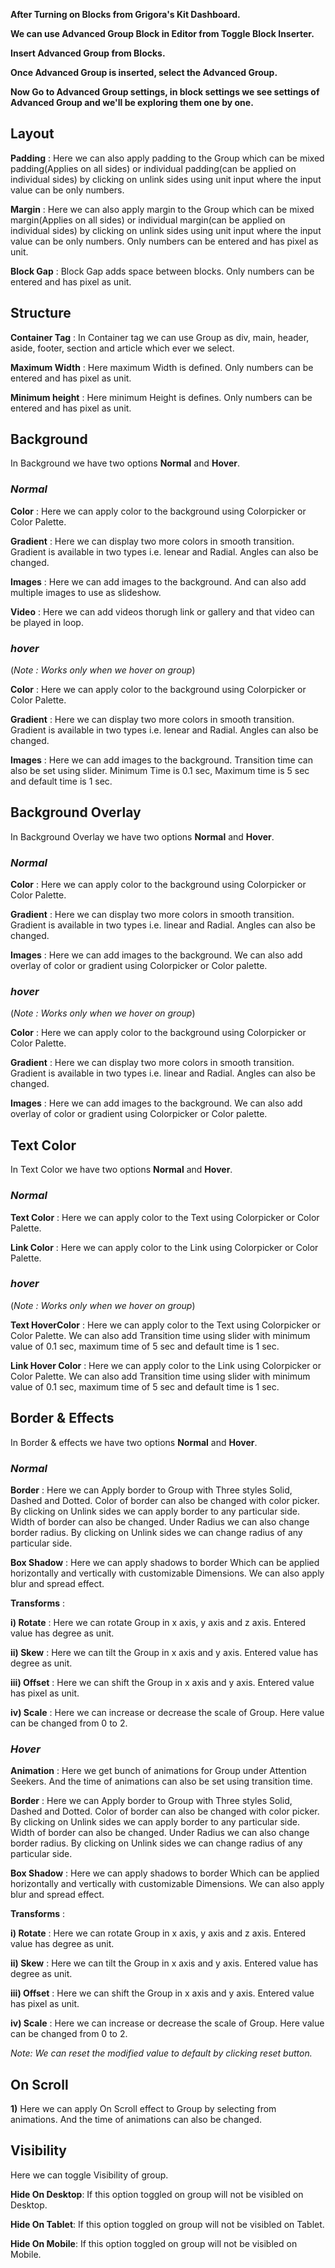 **After Turning on Blocks from Grigora's Kit Dashboard.**

**We can use Advanced Group Block in Editor from Toggle Block Inserter.**

**Insert Advanced Group from Blocks.**

**Once Advanced Group is inserted, select the Advanced Group.**

**Now Go to Advanced Group settings, in block settings we see settings of Advanced Group and we'll be exploring them one by one.**

## Layout

**Padding** : Here we can also apply padding to the Group which can be mixed padding(Applies on all sides) or individual padding(can be applied on individual sides) by clicking on unlink sides using unit input where the input value can be only numbers.

**Margin** : Here we can also apply margin to the Group which can be mixed margin(Applies on all sides) or individual margin(can be applied on individual sides) by clicking on unlink sides using unit input where the input value can be only numbers. Only numbers can be entered and has pixel as unit.

**Block Gap** : Block Gap adds space between blocks. Only numbers can be entered and has pixel as unit.

## Structure

**Container Tag** : In Container tag we can use Group as div, main, header, aside, footer, section and article which ever we select.

**Maximum Width** : Here maximum Width is defined. Only numbers can be entered and has pixel as unit.

**Minimum height** : Here minimum Height is defines. Only numbers can be entered and has pixel as unit. 

## Background

In Background we have two options **Normal** and **Hover**.

### *Normal*

**Color** : Here we can apply color to the background using Colorpicker or Color Palette.

**Gradient** : Here we can display two more colors in smooth transition. Gradient is available in two types i.e. lenear and Radial. Angles can also be changed.

**Images** : Here we can add images to the background. And can also add multiple images to use as slideshow.

**Video** : Here we can add videos thorugh link or gallery and that video can be played in loop.

### *hover*
(*Note : Works only when we hover on group*)

**Color** : Here we can apply color to the background using Colorpicker or Color Palette.

**Gradient** : Here we can display two more colors in smooth transition. Gradient is available in two types i.e. lenear and Radial. Angles can also be changed.

**Images** : Here we can add images to the background. Transition time can also be set using slider. Minimum Time is 0.1 sec, Maximum time is 5 sec and default time is 1 sec.

## Background Overlay

In Background Overlay we have two options **Normal** and **Hover**.

### *Normal*

**Color** : Here we can apply color to the background using Colorpicker or Color Palette.

**Gradient** : Here we can display two more colors in smooth transition. Gradient is available in two types i.e. linear and Radial. Angles can also be changed.

**Images** : Here we can add images to the background. We can also add overlay of color or gradient using Colorpicker or Color palette.

### *hover*
(*Note : Works only when we hover on group*)

**Color** : Here we can apply color to the background using Colorpicker or Color Palette.

**Gradient** : Here we can display two more colors in smooth transition. Gradient is available in two types i.e. linear and Radial. Angles can also be changed.

**Images** : Here we can add images to the background. We can also add overlay of color or gradient using Colorpicker or Color palette.


## Text Color

In Text Color we have two options **Normal** and **Hover**.

### *Normal*

**Text Color** : Here we can apply color to the Text using Colorpicker or Color Palette.

**Link Color** : Here we can apply color to the Link using Colorpicker or Color Palette.

### *hover*

(*Note : Works only when we hover on group*)

**Text HoverColor** : Here we can apply color to the Text using Colorpicker or Color Palette. We can also add Transition time using slider with minimum value of 0.1 sec, maximum time of 5 sec and default time is 1 sec.

**Link Hover Color** : Here we can apply color to the Link using Colorpicker or Color Palette. We can also add Transition time using slider with minimum value of 0.1 sec, maximum time of 5 sec and default time is 1 sec.

## Border & Effects

In Border & effects we have two options **Normal** and **Hover**.

### *Normal* 

**Border** : Here we can Apply border to Group with Three styles Solid, Dashed and Dotted.
Color of border can also be changed with color picker. 
By clicking on Unlink sides we can apply border to any particular side. 
Width of border can also be changed.
Under Radius we can also change border radius. By clicking on Unlink sides we can change radius of any particular side.

**Box Shadow** : Here we can apply shadows to border Which can be applied horizontally and vertically with customizable Dimensions. We can also apply blur and spread effect.
    
**Transforms** : 

**i) Rotate** : Here we can rotate Group in x axis, y axis and z axis. Entered value has degree as unit.

**ii) Skew** : Here we can tilt the Group in x axis and y axis. Entered value has degree as unit.

**iii) Offset** : Here we can shift the Group in x axis and y axis. Entered value has pixel as unit.

**iv) Scale** : Here we can increase or decrease the scale of Group. Here value can be changed from 0 to 2.

### *Hover* 

**Animation** : Here we get bunch of animations for Group under Attention Seekers. And the time of animations can also be set using transition time.

**Border** : Here we can Apply border to Group with Three styles Solid, Dashed and Dotted.
Color of border can also be changed with color picker. 
By clicking on Unlink sides we can apply border to any particular side. 
Width of border can also be changed.
Under Radius we can also change border radius. By clicking on Unlink sides we can change radius of any particular side.

**Box Shadow** : Here we can apply shadows to border Which can be applied horizontally and vertically with customizable Dimensions. We can also apply blur and spread effect.
    
**Transforms** : 

**i) Rotate** : Here we can rotate Group in x axis, y axis and z axis. Entered value has degree as unit.

**ii) Skew** : Here we can tilt the Group in x axis and y axis. Entered value has degree as unit.

**iii) Offset** : Here we can shift the Group in x axis and y axis. Entered value has pixel as unit.

**iv) Scale** : Here we can increase or decrease the scale of Group. Here value can be changed from 0 to 2.

*Note: We can reset the modified value to default by clicking reset button.*

## On Scroll

**1)** Here we can apply On Scroll effect to Group by selecting from animations. And the time of animations can also be changed.

## Visibility

Here we can toggle Visibility of group.

**Hide On Desktop**: If this option toggled on group will not be visibled on Desktop.

**Hide On Tablet**: If this option toggled on group will not be visibled on Tablet.

**Hide On Mobile**: If this option toggled on group will not be visibled on Mobile.
